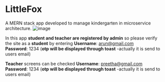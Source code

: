 # LittleFox
A  MERN stack app developed to manage kindergarten in microservice architecture.
![image](https://github.com/remymali/LittleFox/assets/114643654/ba904fed-77bb-4617-9e2f-48eaaa852220)


In this app **student and teacher are registered by admin** so please verify the site as a **student** by entering 
**Username**: arun@gmail.com   
**Password**: 1234  (**otp will be displayed through toast** -actually it is send to users email)

**Teacher** screens can be checked 
**Username**: preetha@gmail.com   
**Password**: 1234  (**otp will be displayed through toast** -actually it is send to users email)


